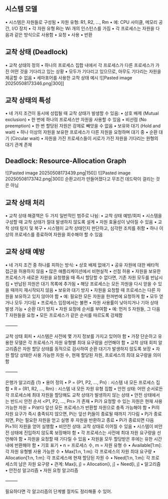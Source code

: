 ## 시스템 모델
•	시스템은 자원들로 구성됨
•	자원 유형: R1, R2, …, Rm
	•	예: CPU 사이클, 메모리 공간, I/O 장치
•	각 자원 유형 Ri는 Wi 개의 인스턴스를 가짐
•	각 프로세스는 자원을 다음과 같은 방식으로 사용함
	•	요청
	•	사용
	•	반환
## 교착 상태 (Deadlock)
•	교착 상태의 정의
	•	하나의 프로세스 집합 내에서 각 프로세스가 다른 프로세스가 가진 어떤 것을 기다리고 있는 상황
	•	모두가 기다리고 있으므로, 아무도 기다리는 자원을 제공할 수 없음
•	세마포어를 사용한 교착 상태 예시
![[Pasted image 20250508173346.png|300]]
## 교착 상태의 특성
•	네 가지 조건이 동시에 성립될 때 교착 상태가 발생할 수 있음:
	•	상호 배제 (Mutual exclusion)
		•	한 번에 하나의 프로세스만 자원을 사용할 수 있음
	•	비선점 (No preemption)
		•	한 번 할당된 자원은 강제로 빼앗을 수 없음
	•	보유와 대기 (Hold and wait)
		•	하나 이상의 자원을 보유한 프로세스가 다른 자원을 요청하며 대기 중
	•	순환 대기 (Circular wait)
		•	자원을 가진 프로세스들이 서로가 가진 자원을 기다리는 원형의 대기 관계 존재
## Deadlock: Resource-Allocation Graph
![[Pasted image 20250508173439.png|150]]
![[Pasted image 20250508173742.png|300]]
순환고리가 만들어졌다고 무조건 데드락이 걸리는 것은 아님
## 교착 상태 처리
•	교착 상태 해결책은 두 가지 일반적인 범주로 나뉨:
	•	교착 상태 예방/회피
		•	시스템을 구성할 때 교착 상태가 절대 발생하지 않도록 설계
		•	자원 효율성이 낮아질 수 있음
	•	교착 상태 탐지 및 복구
		•	시스템이 교착 상태인지 판단하고, 심각한 조치를 취함
		•	하나 이상의 프로세스를 종료하여 자원을 회수해야 할 수 있음
## 교착 상태 예방
•	네 가지 조건 중 하나를 피하는 방식:
	•	상호 배제 없애기
		•	공유 자원에 대한 배타적 접근을 허용하지 않음
		•	많은 애플리케이션에서 비현실적
	•	선점 허용
		•	자원을 보유한 프로세스가 새로운 자원을 요청했을 때 즉시 할당할 수 없다면, 기존 자원 모두를 반납시킴
		•	반납된 자원은 대기 목록에 추가됨
		•	해당 프로세스는 모든 자원을 다시 얻을 수 있을 때까지 재시작되지 않음
	•	보유와 대기 방지
		•	자원을 요청할 때 프로세스는 다른 자원을 보유하고 있지 않아야 함
			•	예: 필요한 모든 자원을 한꺼번에 요청하게 함
		•	모두 얻거나 모두 기다림
		•	프로세스 입장에서는 불편
		•	자원 사용률이 낮아지거나 기아 상태 발생 가능
	•	순환 대기 방지
		•	자원 요청에 순서를 부여함
			•	예: 먼저 S 자원들, 그 다음 T 자원들을 요청
		•	모든 프로세스가 같은 순서를 따르도록 강제함

⸻

교착 상태 회피
	•	시스템은 사전에 몇 가지 정보를 가지고 있어야 함
	•	가장 단순하고 유용한 모델은 각 프로세스가 자원 유형별 최대 요구량을 선언해야 함
	•	교착 상태 회피 알고리즘은 자원 할당 상태를 동적으로 검사하여 순환 대기가 발생하지 않도록 보장
	•	자원 할당 상태란 사용 가능한 자원 수, 현재 할당된 자원, 프로세스의 최대 요구량을 의미함

⸻

은행가 알고리즘 (1)
	•	용어 정의
	•	P = {P1, P2, …, Pn} : 시스템 내 모든 프로세스 집합
	•	R = {R1, R2, …, Rm} : 시스템 내 모든 자원 유형 집합
	•	안전 상태: 어떤 순서로든 각 프로세스에 최대 자원을 할당해도 교착 상태가 발생하지 않는 상태
	•	안전 상태에서는 반드시 안전 순서 <P1, P2, …, Pn> 가 존재
	•	Pi가 요청할 수 있는 자원은 현재 사용 가능한 자원 + Pi보다 앞선 모든 프로세스가 반환할 자원으로 충족 가능해야 함
	•	Pi의 자원 요구가 즉시 충족되지 않으면, Pi는 앞선 Pj들이 종료될 때까지 기다림
	•	Pj가 종료되면, Pi는 필요한 자원을 얻고 실행 후 자원을 반환하고 종료
	•	Pi가 종료되면 다음 Pi+1이 자원을 얻어 실행함
	•	비안전 상태: 교착 상태로 이어질 수 있음
	•	시스템이 비안전 상태에 진입하지 않도록 보장해야 함
	•	각 프로세스는 사전에 최대 자원 요구량을 선언해야 함
	•	자원을 요청할 때 기다릴 수 있음
	•	자원을 모두 할당받은 후에는 유한 시간 내에 반환해야 함
	•	기호 표기
	•	n = 프로세스 수, m = 자원 유형 수
	•	Available[1:m]: 각 자원 유형별 사용 가능한 수
	•	Max[1:n, 1:m]: 각 프로세스의 자원 최대 요구량
	•	Allocation[1:n, 1:m]: 각 프로세스에 현재 할당된 자원 수
	•	Need[1:n, 1:m]: 각 프로세스의 남은 자원 요구량
	•	관계: Max[i, j] = Allocation[i, j] + Need[i, j]
	•	알고리즘
	•	안전성 알고리즘
	•	자원 요청 알고리즘

⸻

필요하다면 각 알고리즘의 단계별 절차도 정리해줄 수 있어.